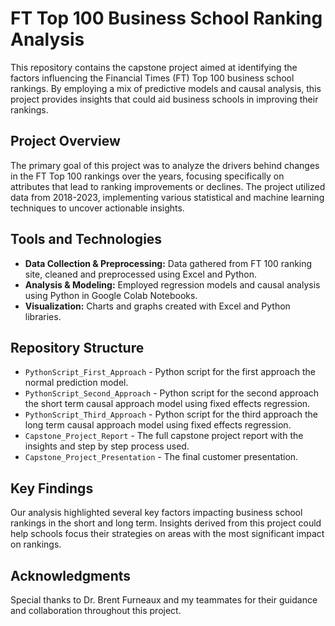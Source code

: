 # FT Top 100 Business School Ranking Analysis

This repository contains the capstone project aimed at identifying the factors influencing the Financial Times (FT) Top 100 business school rankings. 
By employing a mix of predictive models and causal analysis, this project provides insights that could aid business schools in improving their rankings.

## Project Overview

The primary goal of this project was to analyze the drivers behind changes in the FT Top 100 rankings over the years,
focusing specifically on attributes that lead to ranking improvements or declines. 
The project utilized data from 2018-2023, implementing various statistical and machine learning techniques to uncover actionable insights.

## Tools and Technologies

- **Data Collection & Preprocessing:** Data gathered from FT 100 ranking site, cleaned and preprocessed using Excel and Python.
- **Analysis & Modeling:** Employed regression models and causal analysis using Python in Google Colab Notebooks.
- **Visualization:** Charts and graphs created with Excel and Python libraries.

## Repository Structure

- `PythonScript_First_Approach` - Python script for the first approach the normal prediction model.
- `PythonScript_Second_Approach` - Python script for the second approach the short term causal approach model using fixed effects regression.
- `PythonScript_Third_Approach` - Python script for the third approach the long term causal approach model using fixed effects regression.
- `Capstone_Project_Report` - The full capstone project report with the insights and step by step process used.
- `Capstone_Project_Presentation` - The final customer presentation.

## Key Findings

Our analysis highlighted several key factors impacting business school rankings in the short and long term. 
Insights derived from this project could help schools focus their strategies on areas with the most significant impact on rankings.


## Acknowledgments

Special thanks to Dr. Brent Furneaux and my teammates for their guidance and collaboration throughout this project.
